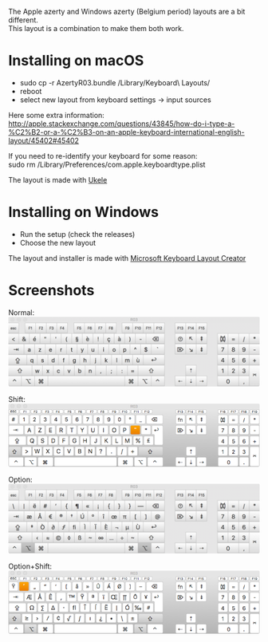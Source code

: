The Apple azerty and Windows azerty (Belgium period) layouts are a bit different.  
This layout is a combination to make them both work.  


Installing on macOS
===================
- sudo cp -r AzertyR03.bundle /Library/Keyboard\ Layouts/  
- reboot  
- select new layout from keyboard settings -> input sources  

Here some extra information:  
http://apple.stackexchange.com/questions/43845/how-do-i-type-a-%C2%B2-or-a-%C2%B3-on-an-apple-keyboard-international-english-layout/45402#45402

If you need to re-identify your keyboard for some reason:  
sudo rm /Library/Preferences/com.apple.keyboardtype.plist


The layout is made with [Ukele](http://scripts.sil.org/cms/scripts/page.php?site_id=nrsi&id=ukelele)

Installing on Windows
=====================
- Run the setup (check the releases)
- Choose the new layout

The layout and installer is made with [Microsoft Keyboard Layout Creator](https://msdn.microsoft.com/en-us/globalization/keyboardlayouts.aspx)

Screenshots
===========

Normal:  
![Normal](/screenshots/azerty_normal.png)

Shift:  
![Normal](/screenshots/azerty_shift.png)

Option:  
![Normal](/screenshots/azerty_option.png)

Option+Shift:  
![Normal](/screenshots/azerty_option_shift.png)
